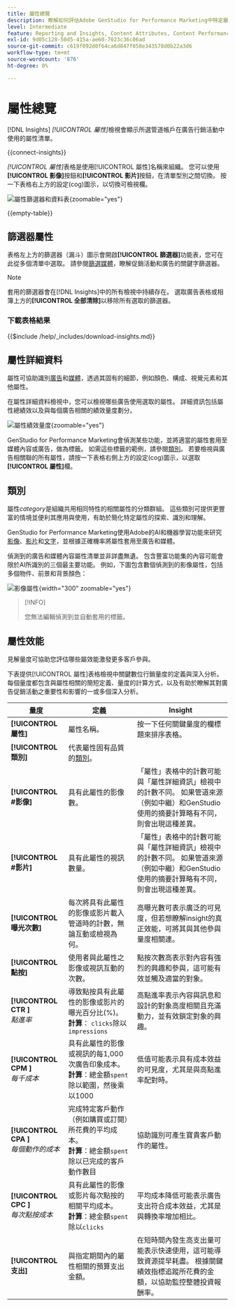 ```yaml
---
title: 屬性總覽
description: 瞭解如何評估Adobe GenStudio for Performance Marketing中特定屬性的效能。
level: Intermediate
feature: Reporting and Insights, Content Attributes, Content Performance
exl-id: 9d05c128-50d5-415a-ae60-7023c36c06ad
source-git-commit: c619f092d0f64ca6d847f058e343578d0b22a3d6
workflow-type: tm+mt
source-wordcount: '876'
ht-degree: 0%

---
```


# 屬性總覽

[!DNL Insights] _[!UICONTROL 屬性]_&#x200B;檢視會顯示所選管道帳戶在廣告行銷活動中使用的屬性清單。

{{connect-insights}}

_[!UICONTROL 屬性]_&#x200B;表格是使用[!UICONTROL 屬性]名稱來組織。 您可以使用&#x200B;**[!UICONTROL 影像]**&#x200B;按鈕和&#x200B;**[!UICONTROL 影片]**&#x200B;按鈕，在清單型別之間切換。 按一下表格右上方的設定(cog)圖示，以切換可檢視欄。

![屬性篩選器和資料表](/help/assets/insights-attributes-filter.png){zoomable="yes"}

{{empty-table}}

## 篩選器屬性

表格左上方的篩選器（漏斗）圖示會開啟&#x200B;**[!UICONTROL 篩選器]**&#x200B;功能表，您可在此從多個清單中選取。 請參閱[篩選媒體](/help/user-guide/insights/media.md#filter-media)，瞭解促銷活動和廣告的關鍵字篩選器。


>[!NOTE]
>
>套用的篩選器會在[!DNL Insights]中的所有檢視中持續存在。 選取廣告表格或相簿上方的&#x200B;**[!UICONTROL 全部清除]**&#x200B;以移除所有選取的篩選器。

### 下載表格結果

{{$include /help/_includes/download-insights.md}}

## 屬性詳細資料

屬性可協助識別[廣告](ads.md#ad-details)和[媒體](media.md#media-details)，透過其固有的細節，例如顏色、構成、視覺元素和其他屬性。

在屬性詳細資料檢視中，您可以檢視哪些廣告使用選取的屬性。 詳細資訊包括屬性總績效以及與每個廣告相關的績效量度劃分。

![屬性績效量度](/help/assets/insights-attribute-details.png){zoomable="yes"}

GenStudio for Performance Marketing會偵測某些功能，並將適當的屬性套用至媒體內容或廣告，做為標籤。 如需這些標籤的範例，請參閱[類別](#categories)。 若要檢視與廣告相關聯的所有屬性，請按一下表格右側上方的設定(cog)圖示，以選取&#x200B;**[!UICONTROL 屬性]**&#x200B;欄。

## 類別

屬性&#x200B;_category_&#x200B;是組織共用相同特性的相關屬性的分類群組。 這些類別可提供更豐富的情境並便利其應用與使用，有助於簡化特定屬性的探索、識別和理解。

GenStudio for Performance Marketing使用Adobe的AI和機器學習功能來研究[影像](image-features.md)、[影片](video-features.md)和[文字](text-features.md)，並根據正確機率將屬性套用至廣告和媒體。

偵測到的廣告和媒體內容屬性清單並非詳盡無遺。 包含豐富功能集的內容可能會限於AI所識別的三個最主要功能。 例如，下圖包含數個偵測到的影像屬性，包括多個物件、前景和背景顏色：

![影像屬性](/help/assets/category/asset-attributes.png "Toucan影像包含多個偵測到的屬性"){width="300" zoomable="yes"}

>[!INFO]
>
>您無法編輯偵測到並自動套用的標籤。

## 屬性效能

見解量度可協助您評估哪些屬效能激發更多客戶參與。

下表提供[!UICONTROL 屬性]表格檢視中關鍵數位行銷量度的定義與深入分析。 每個量度都包含與屬性相關的簡短定義、量度的計算方式，以及有助於瞭解其對廣告促銷活動之重要性和影響的一或多個深入分析。

| 量度 | 定義 | Insight |
| ---------------------- | ----------------------------- | -------------------------------- |
| **[!UICONTROL 屬性]** | 屬性名稱。 | 按一下任何關鍵量度的欄標題來排序表格。 |
| **[!UICONTROL 類別]** | 代表屬性固有品質的[類別](#categories)。 |  |
| **[!UICONTROL #影像]** | 具有此屬性的影像數。 | 「屬性」表格中的計數可能與「屬性詳細資訊」檢視中的計數不同。 如果管道來源（例如中繼）和GenStudio使用的摘要計算略有不同，則會出現這種差異。 |
| **[!UICONTROL #影片]** | 具有此屬性的視訊數量。 | 「屬性」表格中的計數可能與「屬性詳細資訊」檢視中的計數不同。 如果管道來源（例如中繼）和GenStudio使用的摘要計算略有不同，則會出現這種差異。 |
| **[!UICONTROL 曝光次數]** | 每次將具有此屬性的影像或影片載入管道時的計數，無論互動或檢視為何。 | 高曝光數可表示廣泛的可見度，但若想瞭解insight的真正效能，可將其與其他參與量度相關連。 |
| **[!UICONTROL 點按]** | 使用者與此屬性之影像或視訊互動的次數。 | 點按次數高表示對內容有強烈的興趣和參與，這可能有效並觸及適當的對象。 |
| **[!UICONTROL CTR &#x200B;]**<br>_點進率_ | 導致點按具有此屬性的影像或影片的曝光百分比(%)。<br>**計算**： `clicks`除以`impressions` | 高點進率表示內容與訊息和設計的對象高度相關且充滿動力，並有效鎖定對象的興趣。 |
| **[!UICONTROL CPM &#x200B;]**<br>_每千成本_ | 具有此屬性的影像或視訊的每1,000次廣告印象成本。<br>**計算**：總金額`spent`除以範圍，然後乘以1000 | 低值可能表示具有成本效益的可見度，尤其是與高點進率配對時。 |
| **[!UICONTROL CPA &#x200B;]**<br>_每個動作的成本_ | 完成特定客戶動作（例如購買或訂閱）所花費的平均成本。<br>**計算**：總金額`spent`除以已完成的客戶動作數目 | 協助識別可產生寶貴客戶動作的屬性。 |
| **[!UICONTROL CPC &#x200B;]**<br>_每次點按成本_ | 具有此屬性的影像或影片每次點按的相關平均成本。<br>**計算**：總金額`spent`除以`clicks` | 平均成本降低可能表示廣告支出符合成本效益，尤其是與轉換率增加相比。 |
| **[!UICONTROL 支出]** | 與指定期間內的屬性相關的預算支出金額。 | 在短時間內發生高支出量可能表示快速使用，這可能導致資源提早耗盡。 根據關鍵績效指標追蹤所花費的金額，以協助監控整體投資報酬率。 |
